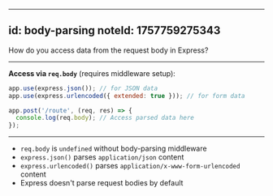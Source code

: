 
---
id: body-parsing
noteId: 1757759275343
---

How do you access data from the request body in Express?

---

**Access via `req.body`** (requires middleware setup):

```js
app.use(express.json()); // for JSON data
app.use(express.urlencoded({ extended: true })); // for form data

app.post('/route', (req, res) => {
  console.log(req.body); // Access parsed data here
});
```

---

- `req.body` is `undefined` without body-parsing middleware
- `express.json()` parses `application/json` content
- `express.urlencoded()` parses `application/x-www-form-urlencoded` content
- Express doesn't parse request bodies by default